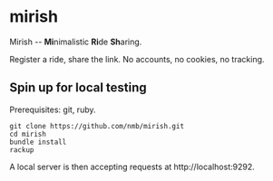 # mirish

Mirish -- **Mi**nimalistic **Ri**de **Sh**aring.


Register a ride, share the link. No accounts, no cookies, no tracking.

## Spin up for local testing

Prerequisites: git, ruby.

```
git clone https://github.com/nmb/mirish.git
cd mirish
bundle install
rackup
```

A local server is then accepting requests at http://localhost:9292.

